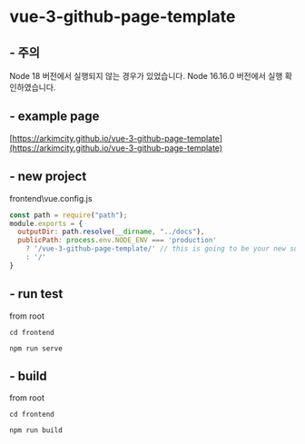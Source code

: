# vue-3-github-page-template


## - 주의

Node 18 버전에서 실행되지 않는 경우가 있었습니다.
Node 16.16.0 버전에서 실행 확인하였습니다.

## - example page

[https://arkimcity.github.io/vue-3-github-page-template](https://arkimcity.github.io/vue-3-github-page-template)


## - new project

frontend\vue.config.js

```javascript
const path = require("path");
module.exports = {
  outputDir: path.resolve(__dirname, "../docs"),
  publicPath: process.env.NODE_ENV === 'production'
    ? '/vue-3-github-page-template/' // this is going to be your new subdomain url for github pages
    : '/'
}

```

## - run test

from root

```
cd frontend

npm run serve
```


## - build

from root

```
cd frontend

npm run build
```
